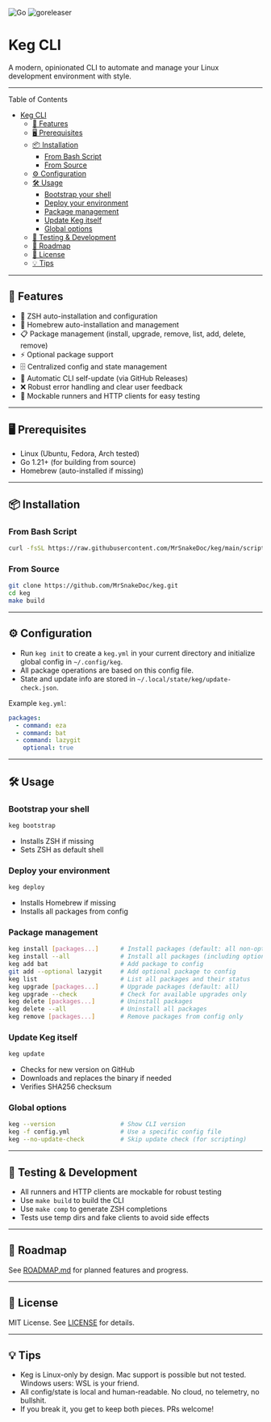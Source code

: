 ![Go](https://img.shields.io/badge/go-1.24%2B-blue)
![goreleaser](https://github.com/MrSnakeDoc/keg/actions/workflows/release.yml/badge.svg)

# Keg CLI

A modern, opinionated CLI to automate and manage your Linux development environment with style. 

---

Table of Contents
- [Keg CLI](#keg-cli)
  - [🚀 Features](#-features)
  - [🖥️ Prerequisites](#️-prerequisites)
  - [📦 Installation](#-installation)
    - [From Bash Script](#from-bash-script)
    - [From Source](#from-source)
  - [⚙️ Configuration](#️-configuration)
  - [🛠️ Usage](#️-usage)
    - [Bootstrap your shell](#bootstrap-your-shell)
    - [Deploy your environment](#deploy-your-environment)
    - [Package management](#package-management)
    - [Update Keg itself](#update-keg-itself)
    - [Global options](#global-options)
  - [🧪 Testing \& Development](#-testing--development)
  - [📝 Roadmap](#-roadmap)
  - [📄 License](#-license)
  - [💡 Tips](#-tips)
---

## 🚀 Features

- 🚀 ZSH auto-installation and configuration
- 🍺 Homebrew auto-installation and management
- 📋 Package management (install, upgrade, remove, list, add, delete, remove)
- ⚡ Optional package support
- 🗄️ Centralized config and state management
- 🔄 Automatic CLI self-update (via GitHub Releases)
- ❌ Robust error handling and clear user feedback
- 🧪 Mockable runners and HTTP clients for easy testing

---

## 🖥️ Prerequisites

- Linux (Ubuntu, Fedora, Arch tested)
- Go 1.21+ (for building from source)
- Homebrew (auto-installed if missing)

---

## 📦 Installation

### From Bash Script

```bash
curl -fsSL https://raw.githubusercontent.com/MrSnakeDoc/keg/main/scripts/install.sh | bash -
```

### From Source

```bash
git clone https://github.com/MrSnakeDoc/keg.git
cd keg
make build
```

---

## ⚙️ Configuration

- Run `keg init` to create a `keg.yml` in your current directory and initialize global config in `~/.config/keg`.
- All package operations are based on this config file.
- State and update info are stored in `~/.local/state/keg/update-check.json`.

Example `keg.yml`:

```yaml
packages:
  - command: eza
  - command: bat
  - command: lazygit
    optional: true
```

---

## 🛠️ Usage

### Bootstrap your shell

```bash
keg bootstrap
```
- Installs ZSH if missing
- Sets ZSH as default shell

### Deploy your environment

```bash
keg deploy
```
- Installs Homebrew if missing
- Installs all packages from config

### Package management

```bash
keg install [packages...]      # Install packages (default: all non-optional)
keg install --all              # Install all packages (including optional)
keg add bat                    # Add package to config
git add --optional lazygit     # Add optional package to config
keg list                       # List all packages and their status
keg upgrade [packages...]      # Upgrade packages (default: all)
keg upgrade --check            # Check for available upgrades only
keg delete [packages...]       # Uninstall packages
keg delete --all               # Uninstall all packages
keg remove [packages...]       # Remove packages from config only
```

### Update Keg itself

```bash
keg update
```
- Checks for new version on GitHub
- Downloads and replaces the binary if needed
- Verifies SHA256 checksum

### Global options

```bash
keg --version                  # Show CLI version
keg -f config.yml              # Use a specific config file
keg --no-update-check          # Skip update check (for scripting)
```

---

## 🧪 Testing & Development

- All runners and HTTP clients are mockable for robust testing
- Use `make build` to build the CLI
- Use `make comp` to generate ZSH completions
- Tests use temp dirs and fake clients to avoid side effects

---

## 📝 Roadmap

See [ROADMAP.md](./ROADMAP.md) for planned features and progress.

---

## 📄 License

MIT License. See [LICENSE](./LICENSE) for details.

---

## 💡 Tips

- Keg is Linux-only by design. Mac support is possible but not tested. Windows users: WSL is your friend.
- All config/state is local and human-readable. No cloud, no telemetry, no bullshit.
- If you break it, you get to keep both pieces. PRs welcome!
